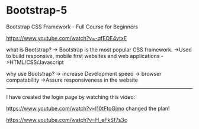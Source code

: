 # Bootstrap-5

Bootstrap CSS Framework - Full Course for Beginners

https://www.youtube.com/watch?v=-qfEOE4vtxE



what is Bootstrap?
-> Bootstrap is the most popular CSS framework.
->Used to build responsive, mobile first websites and web applications
->HTML/CSS/Javascript

why use Bootstrap?
-> increase Development speed
-> browser compatability
->Assure responsiveness in the website




--------

I have created the login page by watching this video:

https://www.youtube.com/watch?v=I10tFtoGjmo
changed the plan!

https://www.youtube.com/watch?v=H_eFkSf7s3c
